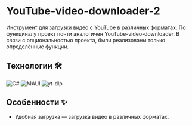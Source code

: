 # YouTube-video-downloader-2

Инструмент для загрузки видео с YouTube в различных форматах. По функциналу проект почти аналогичен YouTube-video-downloader. В связи с опциональностью проекта, были реализованы только определённые функции.

## Технологии 🛠

![C#](https://img.shields.io/badge/C%23-239120.svg?logo=C-sharp&style=flat)
![MAUI](https://img.shields.io/badge/MAUI-3356AD)
![yt-dlp](https://img.shields.io/badge/yt--dlp-2D8C3C)

## Особенности ✨
- Удобная загрузка — загрузка видео в различных форматах.
